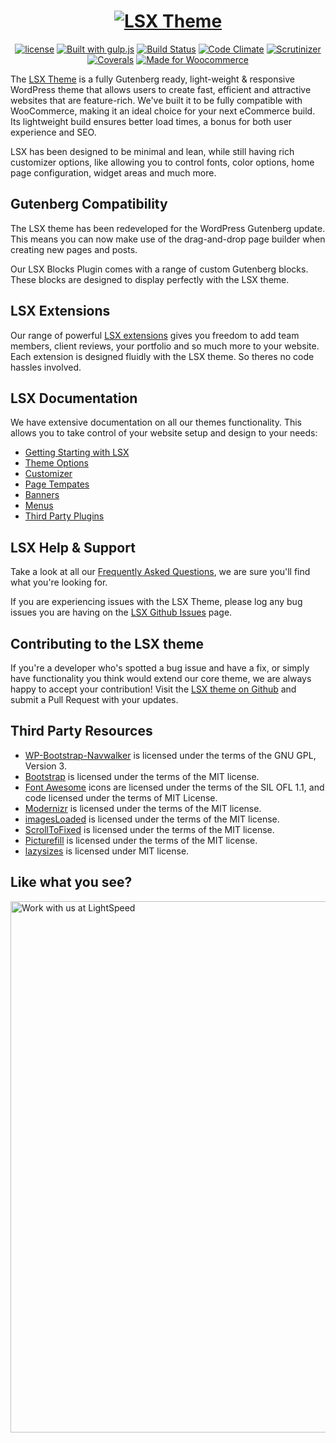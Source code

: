 <h1 align="center"><a target="_blank" href="https://lsx.lsdev.biz/"><img src="https://lsx.lsdev.biz/wp-content/uploads/2019/04/lsx-theme-logo.png" alt="LSX Theme"></a></h1>

<p align="center">
  <a href="https://www.gnu.org/licenses/gpl-3.0.en.html"><img src="https://poser.pugx.org/woocommerce/woocommerce/license" alt="license"></a> 
  <a href="http://gulpjs.com/"><img src="https://img.shields.io/badge/built%20with-gulp.js-green.svg" alt="Built with gulp.js"></a> 
  <a href="https://travis-ci.org/lightspeeddevelopment/lsx"><img src="https://travis-ci.org/lightspeeddevelopment/lsx.svg?branch=master" alt="Build Status"></a>
 <a href="https://codeclimate.com/github/lightspeeddevelopment/lsx"><img src="https://codeclimate.com/github/lightspeeddevelopment/lsx/badges/gpa.svg" alt="Code Climate"></a>
 <a href="https://scrutinizer-ci.com/g/lightspeeddevelopment/lsx/?branch=master"><img src="https://scrutinizer-ci.com/g/lightspeeddevelopment/lsx/badges/quality-score.png?b=master" alt="Scrutinizer"></a>
<a href="https://coveralls.io/github/lightspeeddevelopment/lsx?branch=master"><img src="https://coveralls.io/repos/github/lightspeeddevelopment/lsx/badge.svg?branch=master" alt="Coverals"></a>
<a href="https://woocommerce.com/?aff=2873/"><img src="https://lsx.lsdev.biz/wp-content/uploads/2019/06/687474703a2f2f696d672e736869656c64732e696f2f62616467652f44657369676e6564253230666f722d576f6f436f6d6d657263652d6134363439372e737667-1.png" alt="Made for Woocommerce"></a>
</p>

The [LSX Theme](https://lsx.lsdev.biz/) is a fully Gutenberg ready, light-weight & responsive WordPress theme that allows users to create fast, efficient and attractive websites that are feature-rich. We've built it to be fully compatible with WooCommerce, making it an ideal choice for your next eCommerce build. Its lightweight build ensures better load times, a bonus for both user experience and SEO.

LSX has been designed to be minimal and lean, while still having rich customizer options, like allowing you to control fonts, color options, home page configuration, widget areas and much more. 

## Gutenberg Compatibility 

The LSX theme has been redeveloped for the WordPress Gutenberg update. This means you can now make use of the drag-and-drop page builder when creating new pages and posts. 

Our LSX Blocks Plugin comes with a range of custom Gutenberg blocks. These blocks are designed to display perfectly with the LSX theme.

## LSX Extensions

Our range of powerful [LSX extensions](https://lsx.lsdev.biz/extensions/) gives you freedom to add team members, client reviews, your portfolio and so much more to your website. Each extension is designed fluidly with the LSX theme. So theres no code hassles involved. 

## LSX Documentation

We have extensive documentation on all our themes functionality. This allows you to take control of your website setup and design to your needs: 

* [Getting Starting with LSX](https://lsx.lsdev.biz/documentation/getting-started/)
* [Theme Options](https://lsx.lsdev.biz/documentation/theme-options/)
* [Customizer](https://lsx.lsdev.biz/documentation/lsx-customizer/)
* [Page Tempates](https://lsx.lsdev.biz/documentation/page-templates/)
* [Banners](https://lsx.lsdev.biz/documentation/banners/)
* [Menus](https://lsx.lsdev.biz/documentation/menus/)
* [Third Party Plugins](https://lsx.lsdev.biz/documentation/third-party-plugins/)

## LSX Help & Support

Take a look at all our [Frequently Asked Questions](https://lsx.lsdev.biz/documentation/frequently-asked-questions/), we are sure you'll find what you're looking for. 

If you are experiencing issues with the LSX Theme, please log any bug issues you are having on the [LSX Github Issues](https://github.com/lightspeeddevelopment/lsx/issues) page.

## Contributing to the LSX theme

If you're a developer who's spotted a bug issue and have a fix, or simply have functionality you think would extend our core theme, we are always happy to accept your contribution! Visit the [LSX theme on Github](https://github.com/lightspeeddevelopment/lsx) and submit a Pull Request with your updates.

## Third Party Resources

* [WP-Bootstrap-Navwalker](https://github.com/twittem/wp-bootstrap-navwalker) is licensed under the terms of the GNU GPL, Version 3.
* [Bootstrap](http://getbootstrap.com/) is licensed under the terms of the MIT license.
* [Font Awesome](http://fontawesome.io/) icons are licensed under the terms of the SIL OFL 1.1, and code licensed under the terms of MIT License.
* [Modernizr](https://modernizr.com/) is licensed under the terms of the MIT license.
* [imagesLoaded](http://imagesloaded.desandro.com/) is licensed under the terms of the MIT license.
* [ScrollToFixed](https://github.com/bigspotteddog/ScrollToFixed) is licensed under the terms of the MIT license.
* [Picturefill](https://scottjehl.github.io/picturefill/) is licensed under the terms of the MIT license.
* [lazysizes](https://github.com/aFarkas/lazysizes) is licensed under MIT license.

## Like what you see?

<a href="https://www.lsdev.biz/contact/"><img src="https://www.lsdev.biz/wp-content/uploads/2020/02/work-with-lightspeed.png" width="850" alt="Work with us at LightSpeed"></a>
